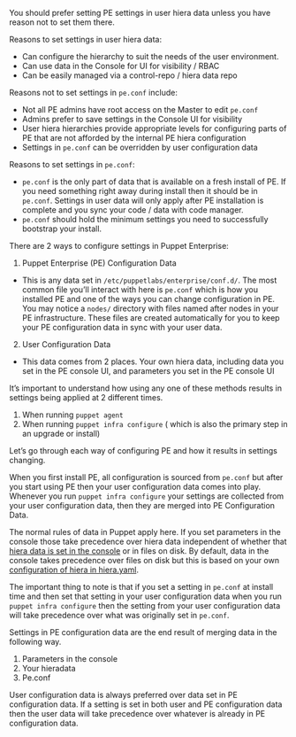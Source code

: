 You should prefer setting PE settings in user hiera data unless you have reason not to set them there.

Reasons to set settings in user hiera data: 
 - Can configure the hierarchy to suit the needs of the user environment. 
 - Can use data in the Console for UI for visibility / RBAC
 - Can be easily managed via a control-repo / hiera data repo 

Reasons not to set settings in `pe.conf` include:
 - Not all PE admins have root access on the Master to edit `pe.conf`
 - Admins prefer to save settings in the Console UI for visibility
 - User hiera hierarchies provide appropriate levels for configuring parts of PE that are not afforded by the internal PE hiera configuration  
 - Settings in `pe.conf` can be overridden by user configuration data

Reasons to set settings in `pe.conf`:
 - `pe.conf` is the only part of data that is available on a fresh install of PE.  If you need something right away during install then it should be in `pe.conf`.  Settings in user data will only apply after PE installation is complete and you sync your code / data with code manager.  
 - `pe.conf` should hold the minimum settings you need to successfully bootstrap your install.  

There are 2 ways to configure settings in Puppet Enterprise:

 1. Puppet Enterprise (PE) Configuration Data
  - This is any data set in `/etc/puppetlabs/enterprise/conf.d/`.  The most common file you’ll interact with here is `pe.conf` which is how you installed PE and one of the ways you can change configuration in PE.  You may notice a `nodes/` directory with files named after nodes in your PE infrastructure.  These files are created automatically for you to keep your PE configuration data in sync with your user data.
 2. User Configuration Data
  - This data comes from 2 places.  Your own hiera data, including data you set in the PE console UI, and parameters you set in the PE console UI

It’s important to understand how using any one of these methods results in settings being applied at 2 different times.

 1. When running `puppet agent`
 2. When running `puppet infra configure` ( which is also the primary step in an upgrade or install) 

Let’s go through each way of configuring PE and how it results in settings changing.

When you first install PE, all configuration is sourced from `pe.conf` but after you start using PE then your user configuration data comes into play.  Whenever you run `puppet infra configure` your settings are collected from your user configuration data, then they are merged into PE Configuration Data.  

The normal rules of data in Puppet apply here.  If you set parameters in the console those take precedence over hiera data independent of whether that [hiera data is set in the console](https://puppet.com/docs/pe/2018.1/grouping_and_classifying_nodes.html#task-2210)  or in files on disk.  By default, data in the console takes precedence over files on disk but this is based on your own [configuration of hiera in hiera.yaml](https://puppet.com/docs/pe/2018.1/grouping_and_classifying_nodes.html#task-5039).  

The important thing to note is that if you set a setting in `pe.conf` at install time and then set that setting in your user configuration data when you run `puppet infra configure` then the setting from your user configuration data will take precedence over what was originally set in `pe.conf`.

Settings in PE configuration data are the end result of merging data in the following way.  

 1. Parameters in the console
 2. Your hieradata 
 3. Pe.conf

User configuration data is always preferred over data set in PE configuration data.  If a setting is set in both user and PE configuration data then the user data will take precedence over whatever is already in PE configuration data.
